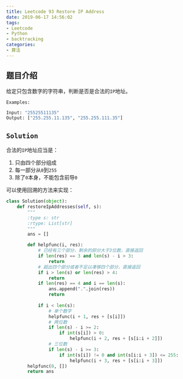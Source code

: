 ```yaml
---
title: Leetcode 93 Restore IP Address
date: 2019-06-17 14:56:02
tags:
- Leetcode
- Python
- backtracking
categories:
- 算法
---
```


## 题目介绍

给定只包含数字的字符串，判断是否是合法的`IP`地址。

<!-- more -->

`Examples:`

```python 
Input: "25525511135"
Output: ["255.255.11.135", "255.255.111.35"]
```

## `Solution`

合法的`IP`地址应当是：

1. 只由四个部分组成
2. 每一部分从`0`到`255`
3. 除了`0`本身，不能包含前导`0`

可以使用回溯的方法来实现：

```python 
class Solution(object):
    def restoreIpAddresses(self, s):
        """
        :type s: str
        :rtype: List[str]
        """
        ans = []

        def helpfunc(i, res):
            # 已经有三个部分，剩余的部分大于3位数，直接返回
            if len(res) == 3 and len(s) - i > 3:
                return
            # 超出四个部分或者不足以凑够四个部分，直接返回
            if i > len(s) or len(res) > 4:
                return
            if len(res) == 4 and i == len(s):
                ans.append(".".join(res))
                return
            
            if i < len(s):
                # 单个数字
                helpfunc(i + 1, res + [s[i]])
                # 两位数
                if len(s) - i >= 2:
                    if int(s[i]) > 0:
                        helpfunc(i + 2, res + [s[i:i + 2]])
                # 三位数
                if len(s) - i >= 3:
                    if int(s[i]) != 0 and int(s[i:i + 3]) <= 255:
                        helpfunc(i + 3, res + [s[i:i + 3]])
        helpfunc(0, [])
        return ans
```

